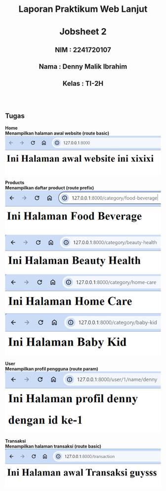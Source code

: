 # <center><strong> Laporan Praktikum Web Lanjut </center>

# <center> Jobsheet 2 </strong></center>

## <center><strong>NIM : 2241720107 <br></center>

## <center><strong>Nama : Denny Malik Ibrahim <br></center>

## <center><strong>Kelas : TI-2H</center>

<br>
<br>

## Tugas

Home <br>
Menampilkan halaman awal website (route basic)
![alt text](images/image.png)

Products <br>
Menampilkan daftar product (route prefix) 
![alt text](images/image-1.png)
![alt text](images/image-2.png)
![alt text](images/image-3.png)
![alt text](images/image-4.png)

User <br>
Menampilkan profil pengguna (route param) 
![alt text](images/image-5.png)

Transaksi <br>
Menampilkan halaman transaksi (route basic)
![alt text](images/image-6.png)